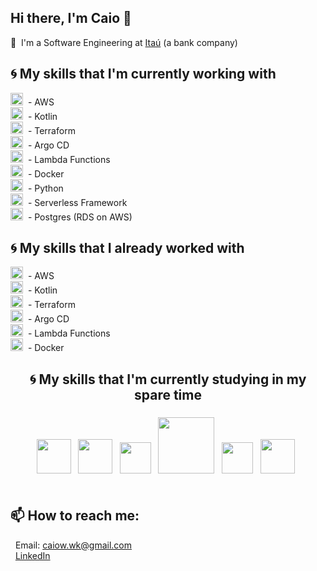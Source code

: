 ## Hi there, I'm Caio 👋
🏦 &nbsp;I'm a Software Engineering at [Itaú](https://www.itau.com.br/?utm_source=google&utm_medium=cpc&utm_campaign=vs-pf-atatdfer-nsttnl-traf-itau&utm_content=af003-google-gog-ca027-nd-cpc-cros-nd-marca-nd-inse-vsatatd00061) (a bank company)<br/>

## :cyclone: My skills that I'm currently working with
<img src="https://upload.wikimedia.org/wikipedia/commons/thumb/5/5c/AWS_Simple_Icons_AWS_Cloud.svg/1024px-AWS_Simple_Icons_AWS_Cloud.svg.png" width='20' />&nbsp; - AWS<br/>
<img src="https://cdn.freebiesupply.com/logos/large/2x/kotlin-1-logo-png-transparent.png"  width=20 />&nbsp; - Kotlin<br/>
<img src="https://www.bairesdev.com/wp-content/uploads/2021/05/terraform-icon.svg" width=20 />&nbsp; - Terraform<br/>
<img src="https://cncf-branding.netlify.app/img/projects/argo/icon/color/argo-icon-color.png" width=20 />&nbsp; - Argo CD<br/>
<img src="https://uxwing.com/wp-content/themes/uxwing/download/10-brands-and-social-media/lambda.png" width=20 />&nbsp; - Lambda Functions<br/>
<img src="https://cdn.iconscout.com/icon/free/png-512/social-275-116309.png" width=20 />&nbsp; - Docker<br/>
<img src="https://cdn3.iconfinder.com/data/icons/logos-and-brands-adobe/512/267_Python-512.png" width=20 />&nbsp; - Python<br/>
<img src="https://miro.medium.com/max/1400/1*UlcrcIvTwuRqIh4Vfp3r2w.png" width=20 />&nbsp; - Serverless Framework<br/>
<img src='https://cdn.worldvectorlogo.com/logos/postgresql.svg' width='20' />&nbsp; - Postgres (RDS on AWS)<br/>

## :cyclone: My skills that I already worked with
<img src="https://seeklogo.com/images/N/nestjs-logo-09342F76C0-seeklogo.com.png" width='20' />&nbsp; - AWS<br/>
<img src="https://upload.wikimedia.org/wikipedia/commons/thumb/4/4c/Typescript_logo_2020.svg/512px-Typescript_logo_2020.svg.png"  width=20 />&nbsp; - Kotlin<br/>
<img src="https://cdn.iconscout.com/icon/free/png-512/google-cloud-2038785-1721675.png" width=20 />&nbsp; - Terraform<br/>
<img src="https://upload.wikimedia.org/wikipedia/commons/thumb/9/95/Vue.js_Logo_2.svg/555px-Vue.js_Logo_2.svg.png" width=20 />&nbsp; - Argo CD<br/>
<img src="https://avatars2.githubusercontent.com/u/1335026?v=3&s=400" width=20 />&nbsp; - Lambda Functions<br/>
<img src="https://upload.wikimedia.org/wikipedia/commons/thumb/e/e9/Jenkins_logo.svg/1200px-Jenkins_logo.svg.png" width=20 />&nbsp; - Docker<br/>


## <div align=center>:cyclone: My skills that I'm currently studying in my spare time</div>
### <div align=center>  <img src='https://seeklogo.com/images/R/react-logo-7B3CE81517-seeklogo.com.png' width='55' /> &nbsp; <img src='https://assets.vercel.com/image/upload/v1607554385/repositories/next-js/next-logo.png' width='55' /> &nbsp;     <img src='https://raw.githubusercontent.com/styled-components/brand/master/styled-components.png' width='50' /> &nbsp;   <img src="https://dwglogo.com/wp-content/uploads/2017/08/Go_logo_aqua.png" width=90 /> &nbsp;  <img src='https://seeklogo.com/images/N/nodejs-logo-FBE122E377-seeklogo.com.png' width='50' />  &nbsp;  <img src='https://img.icons8.com/color/452/mongodb.png' width='55' /> &nbsp;  </div><br/>


<!--
<p align=center>🤔 I’m looking for help with ...</div>
<p align=center></div><br/>
-->

## 📫 How to reach me:
&nbsp; Email: caiow.wk@gmail.com<br>
&nbsp; [LinkedIn](https://www.linkedin.com/in/caiofernandes00/)<br>
